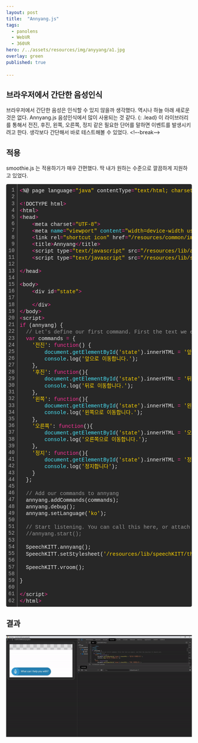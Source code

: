 ```yaml
---
layout: post
title:  "Annyang.js"
tags:
  - panolens
  - WebVR
  - 360VR
hero: /../assets/resources/img/anyyang/a1.jpg
overlay: green
published: true

---
```

## 브라우저에서 간단한 음성인식   
브라우저에서 간단한 음성은 인식할 수 있지 않을까 생각했다. 역시나 하늘 아래 새로운것은 없다. Annyang.js 음성인식에서 많이 사용되는 것 같다. 
{: .lead}
이 라이브러리를 통해서 전진, 후진, 왼쪽, 오른쪽, 정지 같은 필요한 단어를 말하면 이벤트를 발생시키려고 한다. 생각보다 간단해서 바로 테스트해볼 수 있었다. 
<!–-break-–>


## 적용
smoothie.js 는 적용하기가 매우 간편했다.  딱 내가 원하는 수준으로 깔끔하게 지원하고 있었다.
<div class="colorscripter-code" style="color:#f0f0f0;font-family:Consolas, 'Liberation Mono', Menlo, Courier, monospace !important; position:relative !important;overflow:auto"><table class="colorscripter-code-table" style="margin:0;padding:0;border:none;background-color:#272727;border-radius:4px;" cellspacing="0" cellpadding="0"><tr><td style="padding:6px;border-right:2px solid #4f4f4f"><div style="margin:0;padding:0;word-break:normal;text-align:right;color:#aaa;font-family:Consolas, 'Liberation Mono', Menlo, Courier, monospace !important;line-height:130%"><div style="line-height:130%">1</div><div style="line-height:130%">2</div><div style="line-height:130%">3</div><div style="line-height:130%">4</div><div style="line-height:130%">5</div><div style="line-height:130%">6</div><div style="line-height:130%">7</div><div style="line-height:130%">8</div><div style="line-height:130%">9</div><div style="line-height:130%">10</div><div style="line-height:130%">11</div><div style="line-height:130%">12</div><div style="line-height:130%">13</div><div style="line-height:130%">14</div><div style="line-height:130%">15</div><div style="line-height:130%">16</div><div style="line-height:130%">17</div><div style="line-height:130%">18</div><div style="line-height:130%">19</div><div style="line-height:130%">20</div><div style="line-height:130%">21</div><div style="line-height:130%">22</div><div style="line-height:130%">23</div><div style="line-height:130%">24</div><div style="line-height:130%">25</div><div style="line-height:130%">26</div><div style="line-height:130%">27</div><div style="line-height:130%">28</div><div style="line-height:130%">29</div><div style="line-height:130%">30</div><div style="line-height:130%">31</div><div style="line-height:130%">32</div><div style="line-height:130%">33</div><div style="line-height:130%">34</div><div style="line-height:130%">35</div><div style="line-height:130%">36</div><div style="line-height:130%">37</div><div style="line-height:130%">38</div><div style="line-height:130%">39</div><div style="line-height:130%">40</div><div style="line-height:130%">41</div><div style="line-height:130%">42</div><div style="line-height:130%">43</div><div style="line-height:130%">44</div><div style="line-height:130%">45</div><div style="line-height:130%">46</div><div style="line-height:130%">47</div><div style="line-height:130%">48</div><div style="line-height:130%">49</div><div style="line-height:130%">50</div><div style="line-height:130%">51</div><div style="line-height:130%">52</div><div style="line-height:130%">53</div><div style="line-height:130%">54</div><div style="line-height:130%">55</div><div style="line-height:130%">56</div><div style="line-height:130%">57</div><div style="line-height:130%">58</div><div style="line-height:130%">59</div><div style="line-height:130%">60</div><div style="line-height:130%">61</div><div style="line-height:130%">62</div></div></td><td style="padding:6px 0;text-align:left"><div style="margin:0;padding:0;color:#f0f0f0;font-family:Consolas, 'Liberation Mono', Menlo, Courier, monospace !important;line-height:130%"><div style="padding:0 6px; white-space:pre; line-height:130%"><span style="color:#0086b3"></span><span style="color:#ff3399">&lt;</span>%@&nbsp;page&nbsp;language<span style="color:#0086b3"></span><span style="color:#ff3399">=</span><span style="color:#ffd500">"java"</span>&nbsp;contentType<span style="color:#0086b3"></span><span style="color:#ff3399">=</span><span style="color:#ffd500">"text/html;&nbsp;charset=UTF-8"</span>&nbsp;pageEncoding<span style="color:#0086b3"></span><span style="color:#ff3399">=</span><span style="color:#ffd500">"UTF-8"</span>%<span style="color:#0086b3"></span><span style="color:#ff3399">&gt;</span></div><div style="padding:0 6px; white-space:pre; line-height:130%">&nbsp;</div><div style="padding:0 6px; white-space:pre; line-height:130%"><span style="color:#0086b3"></span><span style="color:#ff3399">&lt;</span><span style="color:#0086b3"></span><span style="color:#ff3399">!</span>DOCTYPE&nbsp;html<span style="color:#0086b3"></span><span style="color:#ff3399">&gt;</span></div><div style="padding:0 6px; white-space:pre; line-height:130%"><span style="color:#0086b3"></span><span style="color:#ff3399">&lt;</span>html<span style="color:#0086b3"></span><span style="color:#ff3399">&gt;</span></div><div style="padding:0 6px; white-space:pre; line-height:130%"><span style="color:#0086b3"></span><span style="color:#ff3399">&lt;</span>head<span style="color:#0086b3"></span><span style="color:#ff3399">&gt;</span></div><div style="padding:0 6px; white-space:pre; line-height:130%">&nbsp;&nbsp;&nbsp;&nbsp;<span style="color:#0086b3"></span><span style="color:#ff3399">&lt;</span>meta&nbsp;charset<span style="color:#0086b3"></span><span style="color:#ff3399">=</span><span style="color:#ffd500">"UTF-8"</span><span style="color:#0086b3"></span><span style="color:#ff3399">&gt;</span></div><div style="padding:0 6px; white-space:pre; line-height:130%">&nbsp;&nbsp;&nbsp;&nbsp;<span style="color:#0086b3"></span><span style="color:#ff3399">&lt;</span>meta&nbsp;<span style="color:#4be6fa">name</span><span style="color:#ff3399">=</span><span style="color:#ffd500">"viewport"</span>&nbsp;<span style="color:#4be6fa">content</span><span style="color:#ff3399">=</span><span style="color:#ffd500">"width=device-width&nbsp;user-scalable=no,&nbsp;minimum-scale=1.0,&nbsp;maximum-scale=1.0"</span><span style="color:#0086b3"></span><span style="color:#ff3399">&gt;</span></div><div style="padding:0 6px; white-space:pre; line-height:130%">&nbsp;&nbsp;&nbsp;&nbsp;<span style="color:#0086b3"></span><span style="color:#ff3399">&lt;</span>link&nbsp;rel<span style="color:#0086b3"></span><span style="color:#ff3399">=</span><span style="color:#ffd500">"shortcut&nbsp;icon"</span>&nbsp;href<span style="color:#0086b3"></span><span style="color:#ff3399">=</span><span style="color:#ffd500">"/resources/common/img/favicon.ico"</span><span style="color:#0086b3"></span><span style="color:#ff3399">&gt;</span></div><div style="padding:0 6px; white-space:pre; line-height:130%">&nbsp;&nbsp;&nbsp;&nbsp;<span style="color:#0086b3"></span><span style="color:#ff3399">&lt;</span>title<span style="color:#0086b3"></span><span style="color:#ff3399">&gt;</span>Annyang<span style="color:#0086b3"></span><span style="color:#ff3399">&lt;</span><span style="color:#0086b3"></span><span style="color:#ff3399">/</span>title<span style="color:#0086b3"></span><span style="color:#ff3399">&gt;</span></div><div style="padding:0 6px; white-space:pre; line-height:130%">&nbsp;&nbsp;&nbsp;&nbsp;<span style="color:#0086b3"></span><span style="color:#ff3399">&lt;</span>script&nbsp;type<span style="color:#0086b3"></span><span style="color:#ff3399">=</span><span style="color:#ffd500">"text/javascript"</span>&nbsp;src<span style="color:#0086b3"></span><span style="color:#ff3399">=</span><span style="color:#ffd500">"/resources/lib/annyang/annyang.js"</span><span style="color:#0086b3"></span><span style="color:#ff3399">&gt;</span><span style="color:#0086b3"></span><span style="color:#ff3399">&lt;</span><span style="color:#0086b3"></span><span style="color:#ff3399">/</span>script<span style="color:#0086b3"></span><span style="color:#ff3399">&gt;</span></div><div style="padding:0 6px; white-space:pre; line-height:130%">&nbsp;&nbsp;&nbsp;&nbsp;<span style="color:#0086b3"></span><span style="color:#ff3399">&lt;</span>script&nbsp;type<span style="color:#0086b3"></span><span style="color:#ff3399">=</span><span style="color:#ffd500">"text/javascript"</span>&nbsp;src<span style="color:#0086b3"></span><span style="color:#ff3399">=</span><span style="color:#ffd500">"/resources/lib/speechKITT/speechkitt.min.js"</span><span style="color:#0086b3"></span><span style="color:#ff3399">&gt;</span><span style="color:#0086b3"></span><span style="color:#ff3399">&lt;</span><span style="color:#0086b3"></span><span style="color:#ff3399">/</span>script<span style="color:#0086b3"></span><span style="color:#ff3399">&gt;</span></div><div style="padding:0 6px; white-space:pre; line-height:130%">&nbsp;&nbsp;&nbsp;&nbsp;</div><div style="padding:0 6px; white-space:pre; line-height:130%"><span style="color:#0086b3"></span><span style="color:#ff3399">&lt;</span><span style="color:#0086b3"></span><span style="color:#ff3399">/</span>head<span style="color:#0086b3"></span><span style="color:#ff3399">&gt;</span></div><div style="padding:0 6px; white-space:pre; line-height:130%">&nbsp;</div><div style="padding:0 6px; white-space:pre; line-height:130%"><span style="color:#0086b3"></span><span style="color:#ff3399">&lt;</span>body<span style="color:#0086b3"></span><span style="color:#ff3399">&gt;</span></div><div style="padding:0 6px; white-space:pre; line-height:130%">&nbsp;&nbsp;&nbsp;&nbsp;<span style="color:#0086b3"></span><span style="color:#ff3399">&lt;</span>div&nbsp;id<span style="color:#0086b3"></span><span style="color:#ff3399">=</span><span style="color:#ffd500">"state"</span><span style="color:#0086b3"></span><span style="color:#ff3399">&gt;</span></div><div style="padding:0 6px; white-space:pre; line-height:130%">&nbsp;&nbsp;&nbsp;&nbsp;</div><div style="padding:0 6px; white-space:pre; line-height:130%">&nbsp;&nbsp;&nbsp;&nbsp;<span style="color:#0086b3"></span><span style="color:#ff3399">&lt;</span><span style="color:#0086b3"></span><span style="color:#ff3399">/</span>div<span style="color:#0086b3"></span><span style="color:#ff3399">&gt;</span></div><div style="padding:0 6px; white-space:pre; line-height:130%"><span style="color:#0086b3"></span><span style="color:#ff3399">&lt;</span><span style="color:#0086b3"></span><span style="color:#ff3399">/</span>body<span style="color:#0086b3"></span><span style="color:#ff3399">&gt;</span></div><div style="padding:0 6px; white-space:pre; line-height:130%"><span style="color:#0086b3"></span><span style="color:#ff3399">&lt;</span>script<span style="color:#0086b3"></span><span style="color:#ff3399">&gt;</span></div><div style="padding:0 6px; white-space:pre; line-height:130%"><span style="color:#ff3399">if</span>&nbsp;(annyang)&nbsp;{</div><div style="padding:0 6px; white-space:pre; line-height:130%">&nbsp;&nbsp;<span style="color:#999999">//&nbsp;Let's&nbsp;define&nbsp;our&nbsp;first&nbsp;command.&nbsp;First&nbsp;the&nbsp;text&nbsp;we&nbsp;expect,&nbsp;and&nbsp;then&nbsp;the&nbsp;function&nbsp;it&nbsp;should&nbsp;call</span></div><div style="padding:0 6px; white-space:pre; line-height:130%">&nbsp;&nbsp;<span style="color:#ff3399">var</span>&nbsp;commands&nbsp;<span style="color:#0086b3"></span><span style="color:#ff3399">=</span>&nbsp;{</div><div style="padding:0 6px; white-space:pre; line-height:130%">&nbsp;&nbsp;&nbsp;&nbsp;<span style="color:#ffd500">'전진'</span>:&nbsp;<span style="color:#ff3399">function</span>()&nbsp;{</div><div style="padding:0 6px; white-space:pre; line-height:130%">&nbsp;&nbsp;&nbsp;&nbsp;&nbsp;&nbsp;&nbsp;&nbsp;<span style="color:#4be6fa">document</span>.<span style="color:#4be6fa">getElementById</span>(<span style="color:#ffd500">'state'</span>).innerHTML&nbsp;<span style="color:#0086b3"></span><span style="color:#ff3399">=</span>&nbsp;<span style="color:#ffd500">'앞으로&nbsp;이동합니다.'</span>;</div><div style="padding:0 6px; white-space:pre; line-height:130%">&nbsp;&nbsp;&nbsp;&nbsp;&nbsp;&nbsp;&nbsp;&nbsp;<span style="color:#4be6fa">console</span>.log(<span style="color:#ffd500">'앞으로&nbsp;이동합니다.'</span>);</div><div style="padding:0 6px; white-space:pre; line-height:130%">&nbsp;&nbsp;&nbsp;&nbsp;},</div><div style="padding:0 6px; white-space:pre; line-height:130%">&nbsp;&nbsp;&nbsp;&nbsp;<span style="color:#ffd500">'후진'</span>:&nbsp;<span style="color:#ff3399">function</span>(){</div><div style="padding:0 6px; white-space:pre; line-height:130%">&nbsp;&nbsp;&nbsp;&nbsp;&nbsp;&nbsp;&nbsp;&nbsp;<span style="color:#4be6fa">document</span>.<span style="color:#4be6fa">getElementById</span>(<span style="color:#ffd500">'state'</span>).innerHTML&nbsp;<span style="color:#0086b3"></span><span style="color:#ff3399">=</span>&nbsp;<span style="color:#ffd500">'뒤로&nbsp;이동합니다.'</span>;</div><div style="padding:0 6px; white-space:pre; line-height:130%">&nbsp;&nbsp;&nbsp;&nbsp;&nbsp;&nbsp;&nbsp;&nbsp;<span style="color:#4be6fa">console</span>.log(<span style="color:#ffd500">'뒤로&nbsp;이동합니다.'</span>);</div><div style="padding:0 6px; white-space:pre; line-height:130%">&nbsp;&nbsp;&nbsp;&nbsp;},</div><div style="padding:0 6px; white-space:pre; line-height:130%">&nbsp;&nbsp;&nbsp;&nbsp;<span style="color:#ffd500">'왼쪽'</span>:&nbsp;<span style="color:#ff3399">function</span>(){</div><div style="padding:0 6px; white-space:pre; line-height:130%">&nbsp;&nbsp;&nbsp;&nbsp;&nbsp;&nbsp;&nbsp;&nbsp;<span style="color:#4be6fa">document</span>.<span style="color:#4be6fa">getElementById</span>(<span style="color:#ffd500">'state'</span>).innerHTML&nbsp;<span style="color:#0086b3"></span><span style="color:#ff3399">=</span>&nbsp;<span style="color:#ffd500">'왼쪽으로&nbsp;이동합니다.'</span>;</div><div style="padding:0 6px; white-space:pre; line-height:130%">&nbsp;&nbsp;&nbsp;&nbsp;&nbsp;&nbsp;&nbsp;&nbsp;<span style="color:#4be6fa">console</span>.log(<span style="color:#ffd500">'왼쪽으로&nbsp;이동합니다.'</span>);</div><div style="padding:0 6px; white-space:pre; line-height:130%">&nbsp;&nbsp;&nbsp;&nbsp;},</div><div style="padding:0 6px; white-space:pre; line-height:130%">&nbsp;&nbsp;&nbsp;&nbsp;<span style="color:#ffd500">'오른쪽'</span>:&nbsp;<span style="color:#ff3399">function</span>(){</div><div style="padding:0 6px; white-space:pre; line-height:130%">&nbsp;&nbsp;&nbsp;&nbsp;&nbsp;&nbsp;&nbsp;&nbsp;<span style="color:#4be6fa">document</span>.<span style="color:#4be6fa">getElementById</span>(<span style="color:#ffd500">'state'</span>).innerHTML&nbsp;<span style="color:#0086b3"></span><span style="color:#ff3399">=</span>&nbsp;<span style="color:#ffd500">'오른쪽으로&nbsp;이동합니다.'</span>;</div><div style="padding:0 6px; white-space:pre; line-height:130%">&nbsp;&nbsp;&nbsp;&nbsp;&nbsp;&nbsp;&nbsp;&nbsp;<span style="color:#4be6fa">console</span>.log(<span style="color:#ffd500">'오른쪽으로&nbsp;이동합니다.'</span>);</div><div style="padding:0 6px; white-space:pre; line-height:130%">&nbsp;&nbsp;&nbsp;&nbsp;},</div><div style="padding:0 6px; white-space:pre; line-height:130%">&nbsp;&nbsp;&nbsp;&nbsp;<span style="color:#ffd500">'정지'</span>:&nbsp;<span style="color:#ff3399">function</span>(){</div><div style="padding:0 6px; white-space:pre; line-height:130%">&nbsp;&nbsp;&nbsp;&nbsp;&nbsp;&nbsp;&nbsp;&nbsp;<span style="color:#4be6fa">document</span>.<span style="color:#4be6fa">getElementById</span>(<span style="color:#ffd500">'state'</span>).innerHTML&nbsp;<span style="color:#0086b3"></span><span style="color:#ff3399">=</span>&nbsp;<span style="color:#ffd500">'정지합니다.'</span>;</div><div style="padding:0 6px; white-space:pre; line-height:130%">&nbsp;&nbsp;&nbsp;&nbsp;&nbsp;&nbsp;&nbsp;&nbsp;<span style="color:#4be6fa">console</span>.log(<span style="color:#ffd500">'정지합니다'</span>);</div><div style="padding:0 6px; white-space:pre; line-height:130%">&nbsp;&nbsp;&nbsp;&nbsp;}</div><div style="padding:0 6px; white-space:pre; line-height:130%">&nbsp;&nbsp;};</div><div style="padding:0 6px; white-space:pre; line-height:130%">&nbsp;</div><div style="padding:0 6px; white-space:pre; line-height:130%">&nbsp;&nbsp;<span style="color:#999999">//&nbsp;Add&nbsp;our&nbsp;commands&nbsp;to&nbsp;annyang</span></div><div style="padding:0 6px; white-space:pre; line-height:130%">&nbsp;&nbsp;annyang.addCommands(commands);</div><div style="padding:0 6px; white-space:pre; line-height:130%">&nbsp;&nbsp;annyang.debug();</div><div style="padding:0 6px; white-space:pre; line-height:130%">&nbsp;&nbsp;annyang.setLanguage(<span style="color:#ffd500">'ko'</span>);</div><div style="padding:0 6px; white-space:pre; line-height:130%">&nbsp;&nbsp;</div><div style="padding:0 6px; white-space:pre; line-height:130%">&nbsp;&nbsp;<span style="color:#999999">//&nbsp;Start&nbsp;listening.&nbsp;You&nbsp;can&nbsp;call&nbsp;this&nbsp;here,&nbsp;or&nbsp;attach&nbsp;this&nbsp;call&nbsp;to&nbsp;an&nbsp;event,&nbsp;button,&nbsp;etc.</span></div><div style="padding:0 6px; white-space:pre; line-height:130%">&nbsp;&nbsp;<span style="color:#999999">//annyang.start();</span></div><div style="padding:0 6px; white-space:pre; line-height:130%">&nbsp;&nbsp;</div><div style="padding:0 6px; white-space:pre; line-height:130%">&nbsp;&nbsp;SpeechKITT.annyang();</div><div style="padding:0 6px; white-space:pre; line-height:130%">&nbsp;&nbsp;SpeechKITT.setStylesheet(<span style="color:#ffd500">'/resources/lib/speechKITT/themes/flat.css'</span>);</div><div style="padding:0 6px; white-space:pre; line-height:130%">&nbsp;&nbsp;</div><div style="padding:0 6px; white-space:pre; line-height:130%">&nbsp;&nbsp;SpeechKITT.vroom();&nbsp;</div><div style="padding:0 6px; white-space:pre; line-height:130%">&nbsp;&nbsp;</div><div style="padding:0 6px; white-space:pre; line-height:130%">}</div><div style="padding:0 6px; white-space:pre; line-height:130%">&nbsp;</div><div style="padding:0 6px; white-space:pre; line-height:130%"><span style="color:#0086b3"></span><span style="color:#ff3399">&lt;</span><span style="color:#0086b3"></span><span style="color:#ff3399">/</span>script<span style="color:#0086b3"></span><span style="color:#ff3399">&gt;</span></div><div style="padding:0 6px; white-space:pre; line-height:130%"><span style="color:#0086b3"></span><span style="color:#ff3399">&lt;</span><span style="color:#0086b3"></span><span style="color:#ff3399">/</span>html<span style="color:#0086b3"></span><span style="color:#ff3399">&gt;</span></div></div><div style="text-align:right;margin-top:-13px;margin-right:5px;font-size:9px;font-style:italic"><a href="http://colorscripter.com/info#e" target="_blank" style="color:#4f4f4ftext-decoration:none">Colored by Color Scripter</a></div></td><td style="vertical-align:bottom;padding:0 2px 4px 0"><a href="http://colorscripter.com/info#e" target="_blank" style="text-decoration:none;color:white"><span style="font-size:9px;word-break:normal;background-color:#4f4f4f;color:white;border-radius:10px;padding:1px">cs</span></a></td></tr></table></div>

## 결과 
<img src='/../assets/resources/img/annyang/a2.gif' alt='a2'>
